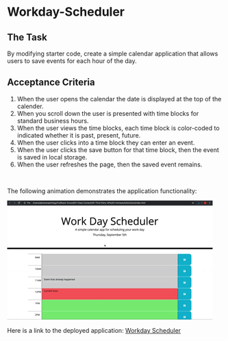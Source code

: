 # Workday-Scheduler

## The Task

By modifying starter code, create a simple calendar application that allows users to save events for each hour of the day.

## Acceptance Criteria

1. When the user opens the calendar the date is displayed at the top of the calender.
2. When you scroll down the user is presented with time blocks for standard business hours.
3. When the user views the time blocks, each time block is color-coded to indicated whether it is past, present, future.
4. When the user clicks into a time block they can enter an event.
5. When the user clicks the save button for that time block, then the event is saved in local storage.
6. When the user refreshes the page, then the saved event remains.

<br>

The following animation demonstrates the application functionality:

![A user clicks on slots on the color-coded calendar and edits the events.](./Assets/05-third-party-apis-homework-demo.gif)


Here is a link to the deployed application: [Workday Scheduler](https://justinkemp10.github.io/Quiz-Application/)